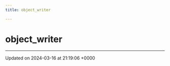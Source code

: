 ```yaml
---
title: object_writer

---
```


# object_writer





-------------------------------

Updated on 2024-03-16 at 21:19:06 +0000